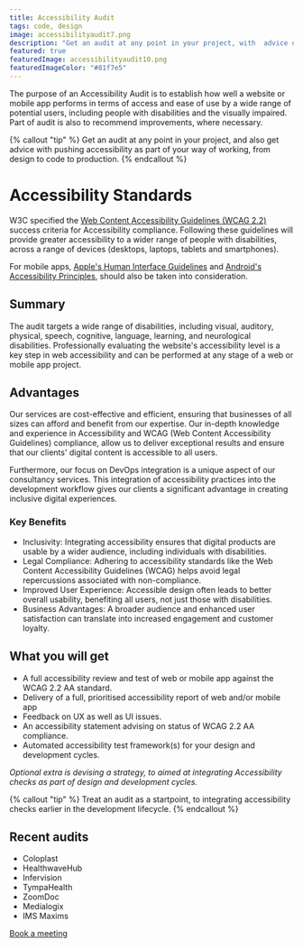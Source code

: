 ```yaml
---
title: Accessibility Audit
tags: code, design
image: accessibilityaudit7.png
description: "Get an audit at any point in your project, with  advice on introducing accessibility into your design and development cycles."
featured: true
featuredImage: accessibilityaudit10.png
featuredImageColor: "#81f7e5"
---
```


<p class="lead">The purpose of an Accessibility Audit is to establish how well a website or mobile app performs in terms of access and ease of use by a wide range of potential users, including people with disabilities and the visually impaired. Part of audit is also to recommend improvements, where necessary.</p>

{% callout "tip" %}
Get an audit at any point in your project, and also get advice with pushing accessibility as part of your way of working, from design to code to production.
{% endcallout %}

# Accessibility Standards

W3C specified the [Web Content Accessibility Guidelines (WCAG 2.2)](https://www.w3.org/TR/WCAG22/) success criteria for Accessibility compliance. Following these guidelines will provide greater accessibility to a wider range of people with disabilities, across a range of devices (desktops, laptops, tablets and smartphones).

For mobile apps, [Apple's Human Interface Guidelines](https://developer.apple.com/design/human-interface-guidelines/accessibility) and [Android's Accessibility Principles](https://developer.android.com/guide/topics/ui/accessibility), should also be taken into consideration.

## Summary

The audit targets a wide range of disabilities, including visual, auditory, physical, speech, cognitive, language, learning, and neurological disabilities. Professionally evaluating the website's accessibility level is a key step in web accessibility and can be performed at any stage of a web or mobile app project.

## Advantages

Our services are cost-effective and efficient, ensuring that businesses of all sizes can afford and benefit from our expertise. Our in-depth knowledge and experience in Accessibility and WCAG (Web Content Accessibility Guidelines) compliance, allow us to deliver exceptional results and ensure that our clients' digital content is accessible to all users. 

Furthermore, our focus on DevOps integration is a unique aspect of our consultancy services. This integration of accessibility practices into the development workflow gives our clients a significant advantage in creating inclusive digital experiences.

### Key Benefits

- Inclusivity: Integrating accessibility ensures that digital products are usable by a wider audience, including individuals with disabilities.
- Legal Compliance: Adhering to accessibility standards like the Web Content Accessibility Guidelines (WCAG) helps avoid legal repercussions associated with non-compliance.
- Improved User Experience: Accessible design often leads to better overall usability, benefiting all users, not just those with disabilities.
- Business Advantages: A broader audience and enhanced user satisfaction can translate into increased engagement and customer loyalty.


## What you will get

- A full accessibility review and test of web or mobile app against the WCAG 2.2 AA standard.
- Delivery of a full, prioritised accessibility report of web and/or mobile app
- Feedback on UX as well as UI issues.
- An accessibility statement advising on status of WCAG 2.2 AA compliance.
- Automated accessibility test framework(s) for your design and development cycles.

_Optional extra is devising a strategy, to aimed at integrating Accessibility checks as part of design and development cycles._

{% callout "tip" %}
Treat an audit as a startpoint, to integrating accessibility checks earlier in the development lifecycle.
{% endcallout %}

## Recent audits

- Coloplast
- HealthwaveHub
- Infervision
- TympaHealth
- ZoomDoc
- Medialogix
- IMS Maxims

<a href="https://calendly.com/jaffamonkeyltd/intro-call" class="btn btn--primary" target="_blank" rel="noopener noreferrer">Book a meeting</a>